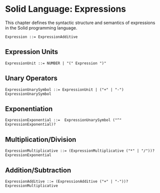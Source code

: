 # Solid Language: Expressions

This chapter defines the syntactic structure and semantics of expressions in the Solid programming language.

```w3c
Expression ::= ExpressionAdditive
```



## Expression Units
```w3c
ExpressionUnit ::= NUMBER | "(" Expression ")"
```



## Unary Operators
```w3c
ExpressionUnarySymbol ::= ExpressionUnit | ("+" | "-") ExpressionUnarySymbol
```



## Exponentiation
```w3c
ExpressionExponential ::=  ExpressionUnarySymbol ("^" ExpressionExponential)?
```



## Multiplication/Division
```w3c
ExpressionMultiplicative ::= (ExpressionMultiplicative ("*" | "/"))? ExpressionExponential
```



## Addition/Subtraction
```w3c
ExpressionAdditive ::= (ExpressionAdditive ("+" | "-"))? ExpressionMultiplicative
```
